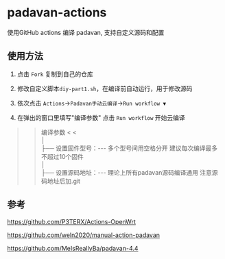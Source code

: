 # padavan-actions

使用GitHub actions 编译 padavan, 支持自定义源码和配置

## 使用方法

1. 点击 `Fork` 复制到自己的仓库

2. 修改自定义脚本`diy-part1.sh`，在编译前自动运行，用于修改源码

3. 依次点击 `Actions`→`Padavan手动云编译`→`Run workflow ▼`

4. 在弹出的窗口里填写"编译参数" 点击 `Run workflow` 开始云编译

> > 编译参数 < <  
> > │  
> > ├── 设置固件型号：--- 多个型号间用空格分开 建议每次编译最多不超过10个固件  
> > │  
> > ├── 设置源码地址：--- 理论上所有padavan源码编译通用 注意源码地址后加.git  



## 参考

https://github.com/P3TERX/Actions-OpenWrt

https://github.com/weln2020/manual-action-padavan

https://github.com/MeIsReallyBa/padavan-4.4